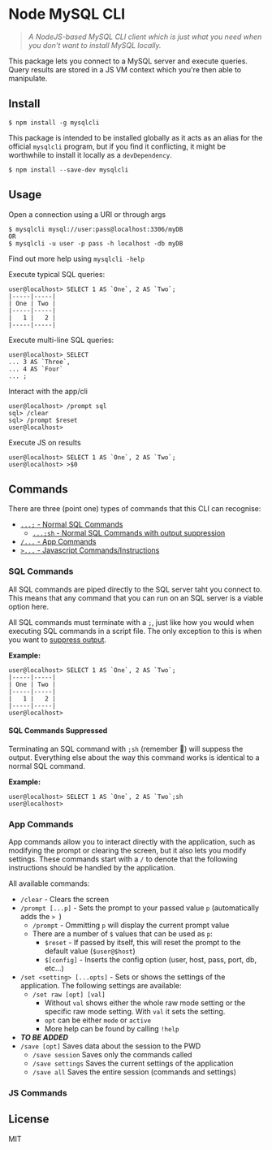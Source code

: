 # Node MySQL CLI

> *A NodeJS-based MySQL CLI client which is just what you need when you don't want to install MySQL locally.*

This package lets you connect to a MySQL server and execute queries. Query results are stored in a JS VM context which you're then able to manipulate.

## Install

```commandline
$ npm install -g mysqlcli
```

This package is intended to be installed globally as it acts as an alias for the official `mysqlcli` program, but if you find it conflicting, it might be worthwhile to install it locally as a `devDependency`.

```commandline
$ npm install --save-dev mysqlcli
```

## Usage

Open a connection using a URI or through args
```plain
$ mysqlcli mysql://user:pass@localhost:3306/myDB
OR
$ mysqlcli -u user -p pass -h localhost -db myDB
```
Find out more help using `mysqlcli -help`

Execute typical SQL queries:
```plain
user@localhost> SELECT 1 AS `One`, 2 AS `Two`;
|-----|-----|
| One | Two |
|-----|-----|
|   1 |   2 |
|-----|-----|
```

Execute multi-line SQL queries:
```plain
user@localhost> SELECT
... 3 AS `Three`,
... 4 AS `Four`
... ;
```

Interact with the app/cli
```plain
user@localhost> /prompt sql
sql> /clear
sql> /prompt $reset
user@localhost> 
```

Execute JS on results
```plain
user@localhost> SELECT 1 AS `One`, 2 AS `Two`;
user@localhost> >$0

```

## Commands

There are three (point one) types of commands that this CLI can recognise:
- [`...;` - Normal SQL Commands](#sql-commands)
  - [`...;sh` - Normal SQL Commands with output suppression](#sql-commands-suppressed)
- [`/...` - App Commands](#app-commands)
- [`>...` - Javascript Commands/Instructions](#js-commands)

### SQL Commands

All SQL commands are piped directly to the SQL server taht you connect to. This means that any command that you can run on an SQL server is a viable option here.

All SQL commands must terminate with a `;`, just like how you would when executing SQL commands in a script file. The only exception to this is when you want to [suppress output](#sql-commands-suppressed).

**Example:**
```plain
user@localhost> SELECT 1 AS `One`, 2 AS `Two`;
|-----|-----|
| One | Two |
|-----|-----|
|   1 |   2 |
|-----|-----|
user@localhost> 
```

#### SQL Commands Suppressed

Terminating an SQL command with `;sh` (remember 🤫) will suppess the output. Everything else about the way this command works is identical to a normal SQL command.

**Example:**
```plain
user@localhost> SELECT 1 AS `One`, 2 AS `Two`;sh
user@localhost> 
```

### App Commands

App commands allow you to interact directly with the application, such as modifying the prompt or clearing the screen, but it also lets you modify settings. These commands start with a `/` to denote that the following instructions should be handled by the application.

All available commands:
- `/clear` - Clears the screen
- `/prompt [...p]` - Sets the prompt to your passed value `p` (automatically adds the `> `)
  - `/prompt` - Ommitting `p` will display the current prompt value
  - There are a number of `$` values that can be used as `p`:
    - `$reset` - If passed by itself, this will reset the prompt to the default value (`$user@$host`)
    - `$[config]` - Inserts the config option (user, host, pass, port, db, etc...)
- `/set <setting> [...opts]` - Sets or shows the settings of the application. The following settings are available:
  - `/set raw [opt] [val]`
    - Without `val` shows either the whole raw mode setting or the specific raw mode setting. With `val` it sets the setting.
    - `opt` can be either `mode` or `active`
    - More help can be found by calling `!help`
- ***TO BE ADDED***
- `/save [opt]` Saves data about the session to the PWD
  - `/save session` Saves only the commands called
  - `/save settings` Saves the current settings of the application
  - `/save all` Saves the entire session (commands and settings)

### JS Commands



## License

MIT